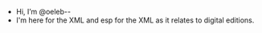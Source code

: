 - Hi, I’m @oeleb--
- I'm here for the XML and esp for the XML as it relates to digital editions. 


<!---
oeleb/oeleb is a ✨ special ✨ repository because its `README.md` (this file) appears on your GitHub profile.
You can click the Preview link to take a look at your changes.
--->
